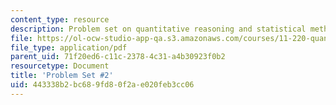 ```yaml
---
content_type: resource
description: Problem set on quantitative reasoning and statistical methods.
file: https://ol-ocw-studio-app-qa.s3.amazonaws.com/courses/11-220-quantitative-reasoning-statistical-methods-for-planners-i-spring-2009/443338b2bc689fd80f2ae020feb3cc06_MIT11_220s09_pset02.pdf
file_type: application/pdf
parent_uid: 71f20ed6-c11c-2378-4c31-a4b30923f0b2
resourcetype: Document
title: 'Problem Set #2'
uid: 443338b2-bc68-9fd8-0f2a-e020feb3cc06
---
```

